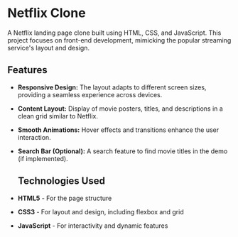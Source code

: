 # Netflix Clone

A Netflix landing page clone built using HTML, CSS, and JavaScript. This project focuses on front-end development, mimicking the popular streaming service's layout and design.

## Features

- **Responsive Design:** The layout adapts to different screen sizes, providing a seamless experience across devices.
- **Content Layout:** Display of movie posters, titles, and descriptions in a clean grid similar to Netflix.
- **Smooth Animations:** Hover effects and transitions enhance the user interaction.
- **Search Bar (Optional):** A search feature to find movie titles in the demo (if implemented).

  ## Technologies Used

- **HTML5** - For the page structure
- **CSS3** - For layout and design, including flexbox and grid
- **JavaScript** - For interactivity and dynamic features
